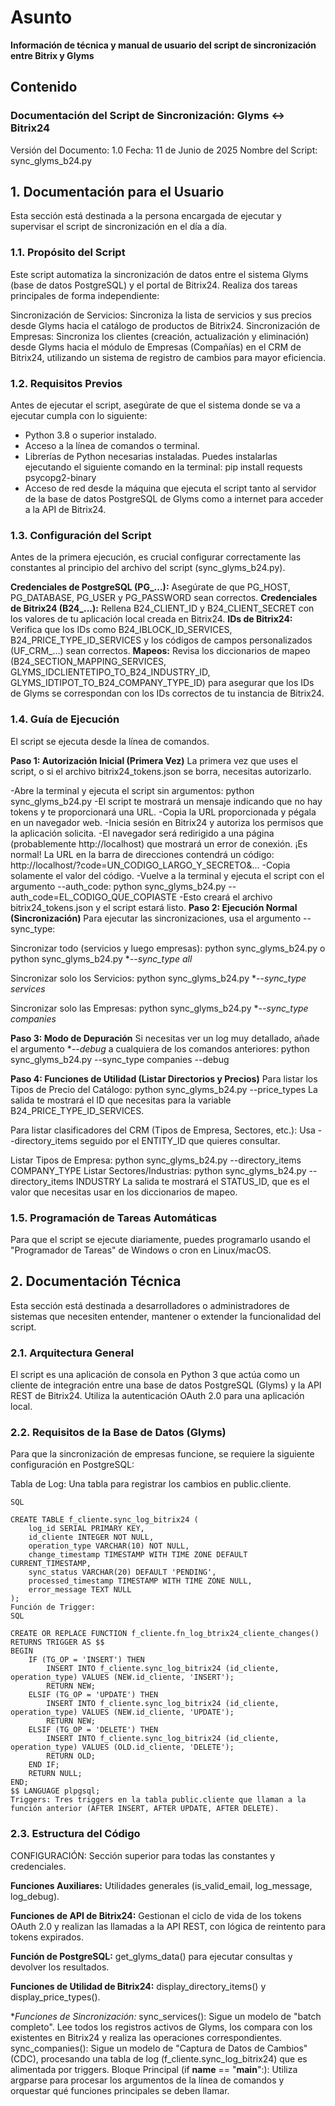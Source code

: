 # Asunto
**Información de técnica y manual de usuario del script de sincronización entre Bitrix y Glyms**
## Contenido
### Documentación del Script de Sincronización: Glyms ↔ Bitrix24
Versión del Documento: 1.0 Fecha: 11 de Junio de 2025 Nombre del Script: sync_glyms_b24.py

## 1. Documentación para el Usuario
Esta sección está destinada a la persona encargada de ejecutar y supervisar el script de sincronización en el día a día.

### 1.1. Propósito del Script
Este script automatiza la sincronización de datos entre el sistema Glyms (base de datos PostgreSQL) y el portal de Bitrix24. Realiza dos tareas principales de forma independiente:

Sincronización de Servicios: Sincroniza la lista de servicios y sus precios desde Glyms hacia el catálogo de productos de Bitrix24.
Sincronización de Empresas: Sincroniza los clientes (creación, actualización y eliminación) desde Glyms hacia el módulo de Empresas (Compañías) en el CRM de Bitrix24, utilizando un sistema de registro de cambios para mayor eficiencia.
### 1.2. Requisitos Previos
Antes de ejecutar el script, asegúrate de que el sistema donde se va a ejecutar cumpla con lo siguiente:

- Python 3.8 o superior instalado.
- Acceso a la línea de comandos o terminal.
- Librerías de Python necesarias instaladas. Puedes instalarlas ejecutando el siguiente comando en la terminal: pip install requests psycopg2-binary
- Acceso de red desde la máquina que ejecuta el script tanto al servidor de la base de datos PostgreSQL de Glyms como a internet para acceder a la API de Bitrix24.
### 1.3. Configuración del Script
Antes de la primera ejecución, es crucial configurar correctamente las constantes al principio del archivo del script (sync_glyms_b24.py).

**Credenciales de PostgreSQL (PG_...):** Asegúrate de que PG_HOST, PG_DATABASE, PG_USER y PG_PASSWORD sean correctos.
**Credenciales de Bitrix24 (B24_...):** Rellena B24_CLIENT_ID y B24_CLIENT_SECRET con los valores de tu aplicación local creada en Bitrix24.
**IDs de Bitrix24:** Verifica que los IDs como B24_IBLOCK_ID_SERVICES, B24_PRICE_TYPE_ID_SERVICES y los códigos de campos personalizados (UF_CRM_...) sean correctos.
**Mapeos:** Revisa los diccionarios de mapeo (B24_SECTION_MAPPING_SERVICES, GLYMS_IDCLIENTETIPO_TO_B24_INDUSTRY_ID, GLYMS_IDTIPOT_TO_B24_COMPANY_TYPE_ID) para asegurar que los IDs de Glyms se correspondan con los IDs correctos de tu instancia de Bitrix24.
### 1.4. Guía de Ejecución
El script se ejecuta desde la línea de comandos.

**Paso 1: Autorización Inicial (Primera Vez)**
La primera vez que uses el script, o si el archivo bitrix24_tokens.json se borra, necesitas autorizarlo.

-Abre la terminal y ejecuta el script sin argumentos: python sync_glyms_b24.py
-El script te mostrará un mensaje indicando que no hay tokens y te proporcionará una URL.
-Copia la URL proporcionada y pégala en un navegador web.
-Inicia sesión en Bitrix24 y autoriza los permisos que la aplicación solicita.
-El navegador será redirigido a una página (probablemente http://localhost) que mostrará un error de conexión. ¡Es normal! La URL en la barra de direcciones contendrá un código: http://localhost/?code=UN_CODIGO_LARGO_Y_SECRETO&...
-Copia solamente el valor del código.
-Vuelve a la terminal y ejecuta el script con el argumento --auth_code: python sync_glyms_b24.py --auth_code=EL_CODIGO_QUE_COPIASTE
-Esto creará el archivo bitrix24_tokens.json y el script estará listo.
**Paso 2: Ejecución Normal (Sincronización)**
Para ejecutar las sincronizaciones, usa el argumento --sync_type:

Sincronizar todo (servicios y luego empresas): python sync_glyms_b24.py o python sync_glyms_b24.py **--sync_type all*

Sincronizar solo los Servicios: python sync_glyms_b24.py **--sync_type services*

Sincronizar solo las Empresas: python sync_glyms_b24.py **--sync_type companies*

**Paso 3: Modo de Depuración**
Si necesitas ver un log muy detallado, añade el argumento **--debug* a cualquiera de los comandos anteriores: python sync_glyms_b24.py --sync_type companies --debug

**Paso 4: Funciones de Utilidad (Listar Directorios y Precios)**
Para listar los Tipos de Precio del Catálogo: python sync_glyms_b24.py --price_types La salida te mostrará el ID que necesitas para la variable B24_PRICE_TYPE_ID_SERVICES.

Para listar clasificadores del CRM (Tipos de Empresa, Sectores, etc.): Usa --directory_items seguido por el ENTITY_ID que quieres consultar.

Listar Tipos de Empresa: python sync_glyms_b24.py --directory_items COMPANY_TYPE
Listar Sectores/Industrias: python sync_glyms_b24.py --directory_items INDUSTRY La salida te mostrará el STATUS_ID, que es el valor que necesitas usar en los diccionarios de mapeo.
### 1.5. Programación de Tareas Automáticas
Para que el script se ejecute diariamente, puedes programarlo usando el "Programador de Tareas" de Windows o cron en Linux/macOS.

## 2. Documentación Técnica
Esta sección está destinada a desarrolladores o administradores de sistemas que necesiten entender, mantener o extender la funcionalidad del script.

### 2.1. Arquitectura General
El script es una aplicación de consola en Python 3 que actúa como un cliente de integración entre una base de datos PostgreSQL (Glyms) y la API REST de Bitrix24. Utiliza la autenticación OAuth 2.0 para una aplicación local.

### 2.2. Requisitos de la Base de Datos (Glyms)
Para que la sincronización de empresas funcione, se requiere la siguiente configuración en PostgreSQL:

Tabla de Log: Una tabla para registrar los cambios en public.cliente.
```
SQL

CREATE TABLE f_cliente.sync_log_bitrix24 (
    log_id SERIAL PRIMARY KEY,
    id_cliente INTEGER NOT NULL,
    operation_type VARCHAR(10) NOT NULL,
    change_timestamp TIMESTAMP WITH TIME ZONE DEFAULT CURRENT_TIMESTAMP,
    sync_status VARCHAR(20) DEFAULT 'PENDING',
    processed_timestamp TIMESTAMP WITH TIME ZONE NULL,
    error_message TEXT NULL
);
Función de Trigger:
SQL

CREATE OR REPLACE FUNCTION f_cliente.fn_log_btrix24_cliente_changes()
RETURNS TRIGGER AS $$
BEGIN
    IF (TG_OP = 'INSERT') THEN
        INSERT INTO f_cliente.sync_log_bitrix24 (id_cliente, operation_type) VALUES (NEW.id_cliente, 'INSERT');
        RETURN NEW;
    ELSIF (TG_OP = 'UPDATE') THEN
        INSERT INTO f_cliente.sync_log_bitrix24 (id_cliente, operation_type) VALUES (NEW.id_cliente, 'UPDATE');
        RETURN NEW;
    ELSIF (TG_OP = 'DELETE') THEN
        INSERT INTO f_cliente.sync_log_bitrix24 (id_cliente, operation_type) VALUES (OLD.id_cliente, 'DELETE');
        RETURN OLD;
    END IF;
    RETURN NULL;
END;
$$ LANGUAGE plpgsql;
Triggers: Tres triggers en la tabla public.cliente que llaman a la función anterior (AFTER INSERT, AFTER UPDATE, AFTER DELETE).
```
### 2.3. Estructura del Código
CONFIGURACIÓN: Sección superior para todas las constantes y credenciales.

**Funciones Auxiliares:** Utilidades generales (is_valid_email, log_message, log_debug).

**Funciones de API de Bitrix24:** Gestionan el ciclo de vida de los tokens OAuth 2.0 y realizan las llamadas a la API REST, con lógica de reintento para tokens expirados.

**Función de PostgreSQL:** get_glyms_data() para ejecutar consultas y devolver los resultados.

**Funciones de Utilidad de Bitrix24:** display_directory_items() y display_price_types().

**Funciones de Sincronización:*
sync_services(): Sigue un modelo de "batch completo". Lee todos los registros activos de Glyms, los compara con los existentes en Bitrix24 y realiza las operaciones correspondientes.
sync_companies(): Sigue un modelo de "Captura de Datos de Cambios" (CDC), procesando una tabla de log (f_cliente.sync_log_bitrix24) que es alimentada por triggers.
Bloque Principal (if __name__ == "__main__":): Utiliza argparse para procesar los argumentos de la línea de comandos y orquestar qué funciones principales se deben llamar.
